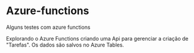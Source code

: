 # Azure-functions
Alguns testes com azure functions

Explorando o Azure Functions criando uma Api para gerenciar a criação de "Tarefas". Os dados são salvos no Azure Tables.
